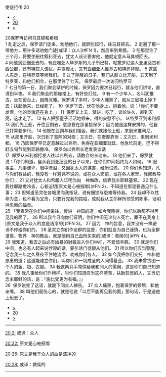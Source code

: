 ﻿





 使徒行传 20




* [<](bible/ACT19.md)
* [20](bible/ACT.md)
* [>](bible/ACT21.md)



 
20保罗再访问马其顿和希腊  
1 乱定之后，保罗请门徒来，劝勉他们，就辞别起行，往马其顿去。 
2 走遍了那一带地方，用许多话劝勉门徒[或译：众人](#FN
1)，然后来到希腊。 
3 在那里住了三个月，将要坐船往叙利亚去，犹太人设计要害他，他就定意从马其顿回去。 
4 同他到亚细亚去的，有庇哩亚人毕罗斯的儿子所巴特，帖撒罗尼迦人亚里达古和西公都，还有特庇人该犹，并提摩太，又有亚细亚人推基古和特罗非摩。 
5 这些人先走，在特罗亚等候我们。 
6 过了除酵的日子，我们从腓立比开船，五天到了特罗亚，和他们相会，在那里住了七天。 保罗最后一次访问特罗亚  
7 七日的第一日，我们聚会擘饼的时候，保罗因为要次日起行，就与他们讲论，直讲到半夜。 
8 我们聚会的那座楼上，有好些灯烛。 
9 有一个少年人，名叫犹推古，坐在窗台上，困倦沉睡。保罗讲了多时，少年人睡熟了，就从三层楼上掉下去；扶起他来，已经死了。 
10  保罗下去，伏在他身上，抱着他，说：「你们不要发慌，他的灵魂还在身上。」 
11  保罗又上去，擘饼，吃了，谈论许久，直到天亮，这才走了。 
12 有人把那童子活活地领来，得的安慰不小。 从特罗亚到米利都  
13 我们先上船，开往亚朔去，意思要在那里接保罗；因为他是这样安排的，他自己打算要步行。 
14 他既在亚朔与我们相会，我们就接他上船，来到米推利尼。 
15 从那里开船，次日到了基阿的对面；又次日，在撒摩靠岸；又次日，来到米利都。 
16 乃因保罗早已定意越过以弗所，免得在亚细亚耽延，他急忙前走，巴不得赶五旬节能到耶路撒冷。 保罗向以弗所长老发表谈话  
17  保罗从米利都打发人往以弗所去，请教会的长老来。 
18 他们来了，保罗就说：「你们知道，自从我到亚细亚的日子以来，在你们中间始终为人如何， 
19 服事主，凡事谦卑，眼中流泪，又因犹太人的谋害，经历试炼。 
20 你们也知道，凡与你们有益的，我没有一样避讳不说的，或在众人面前，或在各人家里，我都教导你们； 
21 又对犹太人和希腊人证明当向　神悔改，信靠我主耶稣基督。 
22 现在我往耶路撒冷去，心甚迫切[原文是心被捆绑](#FN
2)，不知道在那里要遇见什么事； 
23 但知道圣灵在各城里向我指证，说有捆锁与患难等待我。 
24 我却不以性命为念，也不看为宝贵，只要行完我的路程，成就我从主耶稣所领受的职事，证明　神恩惠的福音。  
25 「我素常在你们中间来往，传讲　神国的道；如今我晓得，你们以后都不得再见我的面了。 
26 所以我今日向你们证明，你们中间无论何人死亡，罪不在我身上[原文是我于众人的血是洁净的](#FN
3)。 
27 因为　神的旨意，我并没有一样避讳不传给你们的。 
28 圣灵立你们作全群的监督，你们就当为自己谨慎，也为全群谨慎，牧养　神的教会，就是他用自己血所买来的[或译：救赎的](#FN
4)。 
29 我知道，我去之后必有凶暴的豺狼进入你们中间，不爱惜羊群。 
30 就是你们中间，也必有人起来说悖谬的话，要引诱门徒跟从他们。 
31 所以你们应当警醒，记念我三年之久昼夜不住地流泪、劝戒你们各人。 
32 如今我把你们交托　神和他恩惠的道；这道能建立你们，叫你们和一切成圣的人同得基业。 
33 我未曾贪图一个人的金、银、衣服。 
34 我这两只手常供给我和同人的需用，这是你们自己知道的。 
35 我凡事给你们作榜样，叫你们知道应当这样劳苦，扶助软弱的人，又当记念主耶稣的话，说：『施比受更为有福。』」  
36  保罗说完了这话，就跪下同众人祷告。 
37 众人痛哭，抱着保罗的颈项，和他亲嘴。 
38 叫他们最伤心的，就是他说「以后不能再见我的面」那句话，于是送他上船去了。 
* [<](bible/ACT19.md)
* [20](bible/ACT.md)
* [>](bible/ACT21.md)





---


[20:2:](#V2)
或译：众人


[20:22:](#V22)
原文是心被捆绑


[20:26:](#V26)
原文是我于众人的血是洁净的


[20:28:](#V28)
或译：救赎的




---









